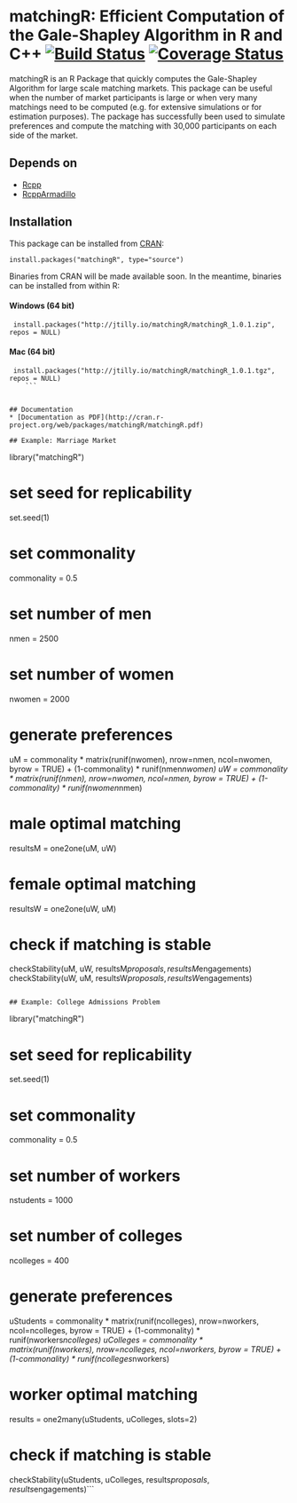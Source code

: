 matchingR: Efficient Computation of the Gale-Shapley Algorithm in R and C++ [![Build Status](https://travis-ci.org/jtilly/matchingR.png)](https://travis-ci.org/jtilly/matchingR) [![Coverage Status](https://coveralls.io/repos/jtilly/matchingR/badge.svg?branch=master)](https://coveralls.io/r/jtilly/matchingR?branch=master)
==================================================================================================================================================================================================================================================================================================================================

matchingR is an R Package that quickly computes the Gale-Shapley Algorithm for large scale matching markets. This package can be useful when the number of market participants is large or when very many matchings need to be computed (e.g. for extensive simulations or for estimation purposes). The package has successfully been used to simulate preferences and compute the matching with 30,000 participants on each side of the market.

Depends on
----------

-	[Rcpp](http://cran.r-project.org/web/packages/Rcpp/index.html)
-	[RcppArmadillo](http://cran.r-project.org/web/packages/RcppArmadillo/index.html)

Installation
------------

This package can be installed from [CRAN](http://cran.r-project.org/web/packages/matchingR/):

```
install.packages("matchingR", type="source")
```

Binaries from CRAN will be made available soon. In the meantime, binaries can be installed from within R:

#### Windows (64 bit)

```
 install.packages("http://jtilly.io/matchingR/matchingR_1.0.1.zip", repos = NULL)
```

#### Mac (64 bit)

```
 install.packages("http://jtilly.io/matchingR/matchingR_1.0.1.tgz", repos = NULL)
    ```


## Documentation
* [Documentation as PDF](http://cran.r-project.org/web/packages/matchingR/matchingR.pdf)

## Example: Marriage Market
```

library("matchingR")

set seed for replicability
==========================

set.seed(1)

set commonality
===============

commonality = 0.5

set number of men
=================

nmen = 2500

set number of women
===================

nwomen = 2000

generate preferences
====================

uM = commonality * matrix(runif(nwomen), nrow=nmen, ncol=nwomen, byrow = TRUE) + (1-commonality) * runif(nmen*nwomen) uW = commonality * matrix(runif(nmen), nrow=nwomen, ncol=nmen, byrow = TRUE) + (1-commonality) * runif(nwomen*nmen)

male optimal matching
=====================

resultsM = one2one(uM, uW)

female optimal matching
=======================

resultsW = one2one(uW, uM)

check if matching is stable
===========================

checkStability(uM, uW, resultsM$proposals, resultsM$engagements) checkStability(uW, uM, resultsW$proposals, resultsW$engagements)

```

## Example: College Admissions Problem
```

library("matchingR")

set seed for replicability
==========================

set.seed(1)

set commonality
===============

commonality = 0.5

set number of workers
=====================

nstudents = 1000

set number of colleges
======================

ncolleges = 400

generate preferences
====================

uStudents = commonality * matrix(runif(ncolleges), nrow=nworkers, ncol=ncolleges, byrow = TRUE) + (1-commonality) * runif(nworkers*ncolleges) uColleges = commonality * matrix(runif(nworkers), nrow=ncolleges, ncol=nworkers, byrow = TRUE) + (1-commonality) * runif(ncolleges*nworkers)

worker optimal matching
=======================

results = one2many(uStudents, uColleges, slots=2)

check if matching is stable
===========================

checkStability(uStudents, uColleges, results$proposals, results$engagements)\`\`\`

